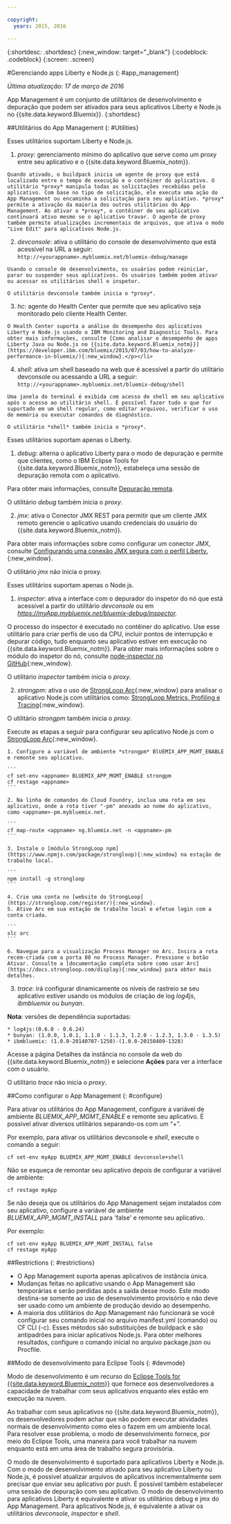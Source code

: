 ```yaml
---

copyright:
  years: 2015, 2016

---
```



{:shortdesc: .shortdesc}
{:new_window: target="_blank"}
{:codeblock: .codeblock}
{:screen: .screen}

#Gerenciando apps Liberty e Node.js
{: #app_management}

*Última atualização: 17 de março de 2016*

App Management é um conjunto de utilitários de desenvolvimento e depuração que podem ser ativados para
seus aplicativos Liberty e Node.js no {{site.data.keyword.Bluemix}}.
{:shortdesc}

##Utilitários do App Management
{: #Utilities}

Esses utilitários suportam Liberty e Node.js.

  1. *proxy*: gerenciamento mínimo do aplicativo que serve como um proxy entre seu aplicativo e o {{site.data.keyword.Bluemix_notm}}.

    Quando ativado, o buildpack inicia um agente de proxy que está localizado entre o tempo de execução e o contêiner do aplicativo. O utilitário *proxy* manipula todas as solicitações recebidas pelo aplicativo. Com base no tipo de solicitação, ele executa uma ação do App Management ou encaminha a solicitação para seu aplicativo. *proxy* permite a ativação da maioria dos outros utilitários do App Management. Ao ativar o *proxy*, o contêiner de seu aplicativo continuará ativo mesmo se o aplicativo travar. O agente de proxy também permite atualizações incrementais de arquivos, que ativa o modo "Live Edit" para aplicativos Node.js.
	
  2. *devconsole*: ativa o utilitário do console de desenvolvimento que está acessível na URL a seguir:
    ```
    http://<yourappname>.mybluemix.net/bluemix-debug/manage
    ```
	
    Usando o console de desenvolvimento, os usuários podem reiniciar, parar ou suspender seus aplicativos. Os usuários também podem ativar ou acessar os utilitários shell e inspetor.

    O utilitário devconsole também inicia o *proxy*.
	
  3. *hc*: agente do Health Center que permite que seu aplicativo seja monitorado pelo cliente Health Center.

    O Health Center suporta a análise do desempenho dos aplicativos Liberty e Node.js usando o IBM Monitoring and Diagnostic Tools. Para obter mais informações, consulte [Como analisar o desempenho de apps Liberty Java ou Node.js no {{site.data.keyword.Bluemix_notm}}](https://developer.ibm.com/bluemix/2015/07/03/how-to-analyze-performance-in-bluemix/){:new_window}.</p></li>
	
  4. *shell*: ativa um shell baseado na web que é acessível a partir do utilitário devconsole ou acessando a URL a seguir:
    ```
    http://<yourappname>.mybluemix.net/bluemix-debug/shell
    ```
	
    Uma janela do terminal é exibida com acesso de shell em seu aplicativo após o acesso ao utilitário shell. É possível fazer tudo o que for suportado em um shell regular, como editar arquivos, verificar o uso de memória ou executar comandos de diagnóstico.
	
    O utilitário *shell* também inicia o *proxy*.

Esses utilitários suportam apenas o Liberty.

  1. *debug*: alterna o aplicativo Liberty para o modo de depuração e permite que clientes, como o IBM Eclipse Tools for {{site.data.keyword.Bluemix_notm}}, estabeleça uma sessão de depuração remota com o aplicativo.
  
   Para obter mais informações, consulte [Depuração remota](../manageapps/eclipsetools/eclipsetools.html#remotedebug).
   
   O utilitário *debug* também inicia o *proxy*.
   
  2. *jmx*: ativa o Conector JMX REST para permitir que um cliente JMX remoto gerencie o aplicativo usando credenciais do usuário do {{site.data.keyword.Bluemix_notm}}.
  
  Para obter mais informações sobre como configurar um conector JMX, consulte [Configurando uma conexão JMX segura com o perfil Liberty.](https://www-01.ibm.com/support/knowledgecenter/was_beta_liberty/com.ibm.websphere.wlp.nd.multiplatform.doc/ae/twlp_admin_restconnector.html){:new_window}.
  
  O utilitário *jmx* não inicia o proxy.

Esses utilitários suportam apenas o Node.js.

  1. *inspector*: ativa a interface com o depurador do inspetor do nó que está acessível a partir do utilitário *devconsole* ou em *https://myApp.mybluemix.net/bluemix-debug/inspector.*
  
  O processo do inspector é executado no contêiner do aplicativo. Use esse utilitário para criar perfis de uso da CPU, incluir pontos de interrupção e depurar código, tudo enquanto seu aplicativo estiver em execução no {{site.data.keyword.Bluemix_notm}}. Para obter mais informações sobre o módulo do inspetor do nó, consulte [node-inspector no GitHub](https://github.com/node-inspector/node-inspector){:new_window}.
  
  O utilitário *inspector* também inicia o *proxy*.
  
  2. *strongpm*: ativa o uso de [StrongLoop Arc](https://strongloop.com/node-js/arc){:new_window} para analisar o aplicativo Node.js com utilitários como: [StrongLoop Metrics, Profiling e Tracing](https://strongloop.com/node-js/devops-tools/){:new_window}.
    
  O utilitário *strongpm* também inicia o *proxy*.
  
  Execute as etapas a seguir para configurar seu aplicativo Node.js com o [StrongLoop Arc](https://strongloop.com/node-js/arc){:new_window}.

    1. Configure a variável de ambiente *strongpm* BlUEMIX_APP_MGMT_ENABLE e remonte seu aplicativo.
    
	```
    cf set-env <appname> BLUEMIX_APP_MGMT_ENABLE strongpm
    cf restage <appname>
    ```
	
    2. Na linha de comandos do Cloud Foundry, inclua uma rota em seu aplicativo, onde a rota tiver "-pm" anexado ao nome do aplicativo, como <appname>-pm.mybluemix.net.
    
	```
    cf map-route <appname> ng.bluemix.net -n <appname>-pm
    ```
	
    3. Instale o [módulo StrongLoop npm](https://www.npmjs.com/package/strongloop){:new_window} na estação de trabalho local.
    
	```
    npm install -g strongloop
    ```
	
    4. Crie uma conta no [website do StrongLoop](https://strongloop.com/register/){:new_window}.
    5. Ative Arc em sua estação de trabalho local e efetue login com a conta criada.
    
	```
    slc arc
    ```
	
    6. Navegue para a visualização Process Manager no Arc. Insira a rota recém-criada com a porta 80 no Process Manager. Pressione o botão Ativar. Consulte a [documentação completa sobre como usar Arc](https://docs.strongloop.com/display){:new_window} para obter mais detalhes.
	
  3. *trace*: irá configurar dinamicamente os níveis de rastreio se seu aplicativo estiver usando os módulos de criação de log *log4js*, *ibmbluemix* ou *bunyan*.
  
  **Nota**: versões de dependência suportadas:

    * log4js:(0.6.0 - 0.6.24)
    * bunyan: (1.0.0, 1.0.1, 1.1.0 - 1.1.3, 1.2.0 - 1.2.3, 1.3.0 - 1.3.5)
    * ibmbluemix: (1.0.0-20140707-1250)-(1.0.0-20150409-1328)
  
  Acesse a página Detalhes da instância no console da web do {{site.data.keyword.Bluemix_notm}} e selecione **Ações** para ver a interface com o usuário.

  O utilitário *trace* não inicia o *proxy*.

##Como configurar o App Management
{: #configure}

Para ativar os utilitários do App Management, configure a variável de ambiente *BLUEMIX_APP_MGMT_ENABLE*
e remonte seu aplicativo. É possível ativar diversos utilitários separando-os com um “+”.

Por exemplo, para ativar os utilitários devconsole e *shell*, execute o comando a seguir:

```
cf set-env myApp BLUEMIX_APP_MGMT_ENABLE devconsole+shell
```

Não se esqueça de remontar seu aplicativo depois de configurar a variável de ambiente:

```
cf restage myApp
```

Se não deseja que os utilitários do App Management sejam instalados com seu aplicativo, configure
a variável de ambiente *BLUEMIX_APP_MGMT_INSTALL* para 'false' e remonte seu aplicativo.

Por
exemplo:

```
cf set-env myApp BLUEMIX_APP_MGMT_INSTALL false
cf restage myApp
```

##Restrictions
{: #restrictions}

* O App Management suporta apenas aplicativos de instância única.
* Mudanças feitas no aplicativo usando o App Management são temporárias e serão perdidas após a saída desse modo. Este modo destina-se somente ao uso de
desenvolvimento provisório e não deve ser usado como um ambiente de produção
devido ao desempenho.
* A maioria dos utilitários do App Management não funcionará se você configurar seu comando inicial no arquivo manifest.yml (comando) ou CF CLI (-c). Esses métodos são substituições de buildpack e são antipadrões para iniciar aplicativos Node.js. Para obter melhores resultados, configure o comando inicial no arquivo package.json ou Procfile.

##Modo de desenvolvimento para Eclipse Tools
{: #devmode}

Modo de desenvolvimento é um recurso do [Eclipse Tools for {{site.data.keyword.Bluemix_notm}}](../manageapps/eclipsetools/eclipsetools.html#eclipsetools) que fornece aos desenvolvedores a capacidade de trabalhar com seus aplicativos enquanto eles estão em execução na nuvem.

Ao trabalhar com seus aplicativos no {{site.data.keyword.Bluemix_notm}}, os desenvolvedores podem achar que não podem
executar atividades normais de desenvolvimento como eles o fazem em um ambiente local. Para resolver esse problema,
o modo de desenvolvimento fornece, por meio do Eclipse Tools, uma maneira para você trabalhar na nuvem enquanto está em uma
área de trabalho segura provisória.

O modo de desenvolvimento é suportado para aplicativos Liberty e Node.js. Com o modo de desenvolvimento
ativado para seu aplicativo Liberty ou Node.js, é possível atualizar arquivos de aplicativos incrementalmente
sem precisar que enviar seu aplicativo por push. É possível também estabelecer uma sessão de depuração com seu
aplicativo. O modo de desenvolvimento para aplicativos Liberty é equivalente e ativar os utilitários
debug e jmx do App Management. Para aplicativos Node.js, é equivalente a ativar os utilitários *devconsole*, *inspector* e *shell*.
